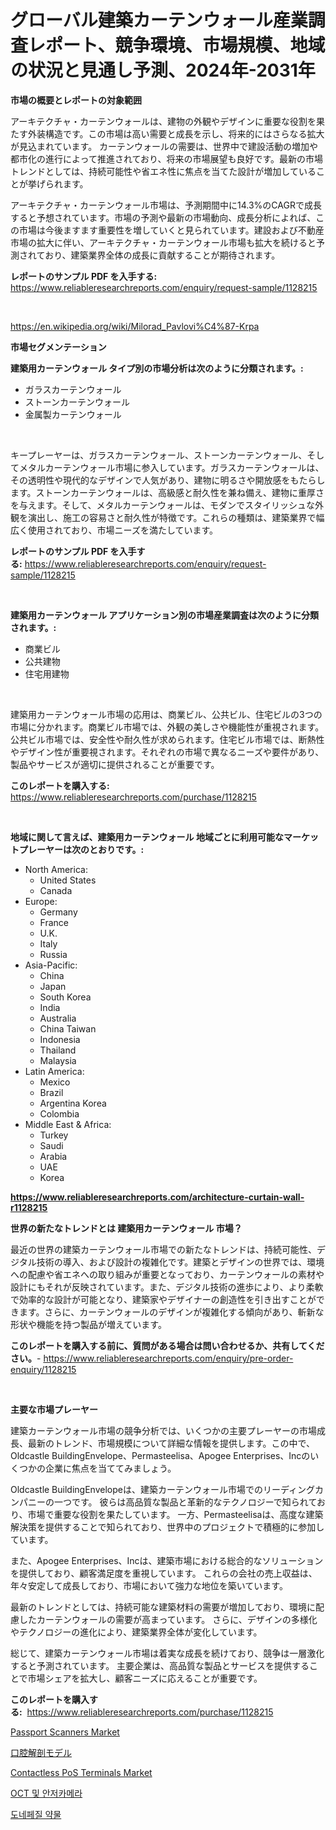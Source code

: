 <p><h1>グローバル建築カーテンウォール産業調査レポート、競争環境、市場規模、地域の状況と見通し予測、2024年-2031年</h1></p><p><strong>市場の概要とレポートの対象範囲</strong></p>
<p><p>アーキテクチャ・カーテンウォールは、建物の外観やデザインに重要な役割を果たす外装構造です。この市場は高い需要と成長を示し、将来的にはさらなる拡大が見込まれています。 カーテンウォールの需要は、世界中で建設活動の増加や都市化の進行によって推進されており、将来の市場展望も良好です。最新の市場トレンドとしては、持続可能性や省エネ性に焦点を当てた設計が増加していることが挙げられます。</p><p>アーキテクチャ・カーテンウォール市場は、予測期間中に14.3%のCAGRで成長すると予想されています。市場の予測や最新の市場動向、成長分析によれば、この市場は今後ますます重要性を増していくと見られています。建設および不動産市場の拡大に伴い、アーキテクチャ・カーテンウォール市場も拡大を続けると予測されており、建築業界全体の成長に貢献することが期待されます。</p></p>
<p><strong>レポートのサンプル PDF を入手する:</strong> <a href="https://www.reliableresearchreports.com/enquiry/request-sample/1128215">https://www.reliableresearchreports.com/enquiry/request-sample/1128215</a></p>
<p>&nbsp;</p>
<p><a href="https://en.wikipedia.org/wiki/Milorad_Pavlovi%C4%87-Krpa">https://en.wikipedia.org/wiki/Milorad_Pavlovi%C4%87-Krpa</a></p>
<p><strong>市場セグメンテーション</strong></p>
<p><strong>建築用カーテンウォール タイプ別の市場分析は次のように分類されます。:</strong></p>
<p><ul><li>ガラスカーテンウォール</li><li>ストーンカーテンウォール</li><li>金属製カーテンウォール</li></ul></p>
<p>&nbsp;</p>
<p><p>キープレーヤーは、ガラスカーテンウォール、ストーンカーテンウォール、そしてメタルカーテンウォール市場に参入しています。ガラスカーテンウォールは、その透明性や現代的なデザインで人気があり、建物に明るさや開放感をもたらします。ストーンカーテンウォールは、高級感と耐久性を兼ね備え、建物に重厚さを与えます。そして、メタルカーテンウォールは、モダンでスタイリッシュな外観を演出し、施工の容易さと耐久性が特徴です。これらの種類は、建築業界で幅広く使用されており、市場ニーズを満たしています。</p></p>
<p><strong>レポートのサンプル PDF を入手する:</strong>&nbsp;<a href="https://www.reliableresearchreports.com/enquiry/request-sample/1128215">https://www.reliableresearchreports.com/enquiry/request-sample/1128215</a></p>
<p>&nbsp;</p>
<p><strong> 建築用カーテンウォール アプリケーション別の市場産業調査は次のように分類されます。:</strong></p>
<p><ul><li>商業ビル</li><li>公共建物</li><li>住宅用建物</li></ul></p>
<p>&nbsp;</p>
<p><p>建築用カーテンウォール市場の応用は、商業ビル、公共ビル、住宅ビルの3つの市場に分かれます。商業ビル市場では、外観の美しさや機能性が重視されます。公共ビル市場では、安全性や耐久性が求められます。住宅ビル市場では、断熱性やデザイン性が重要視されます。それぞれの市場で異なるニーズや要件があり、製品やサービスが適切に提供されることが重要です。</p></p>
<p><strong>このレポートを購入する:</strong>&nbsp; <a href="https://www.reliableresearchreports.com/purchase/1128215">https://www.reliableresearchreports.com/purchase/1128215</a></p>
<p>&nbsp;</p>
<p><strong>地域に関して言えば、建築用カーテンウォール 地域ごとに利用可能なマーケットプレーヤーは次のとおりです。:</strong></p>
<p><ul>
    <li>
        North America:
        <ul>
            <li>United States</li>
            <li>Canada</li>
        </ul>
    </li>
    <li>
        Europe:
        <ul>
            <li>Germany</li>
            <li>France</li>
            <li>U.K.</li>
            <li>Italy</li>
            <li>Russia</li>
        </ul>
    </li>
    <li>
        Asia-Pacific:
        <ul>
            <li>China</li>
            <li>Japan</li>
            <li>South Korea</li>
            <li>India</li>
            <li>Australia</li>
            <li>China Taiwan</li>
            <li>Indonesia</li>
            <li>Thailand</li>
            <li>Malaysia</li>
        </ul>
    </li>
    <li>
        Latin America:
        <ul>
            <li>Mexico</li>
            <li>Brazil</li>
            <li>Argentina Korea</li>
            <li>Colombia</li>
        </ul>
    </li>
    <li>
        Middle East & Africa:
        <ul>
            <li>Turkey</li>
            <li>Saudi</li>
            <li>Arabia</li>
            <li>UAE</li>
            <li>Korea</li>
        </ul>
    </li>
    </ul></p>
<p><strong><a href="https://www.reliableresearchreports.com/architecture-curtain-wall-r1128215">https://www.reliableresearchreports.com/architecture-curtain-wall-r1128215</a></strong>&nbsp;</p>
<p><strong>世界の新たなトレンドとは 建築用カーテンウォール 市場？</strong></p>
<p><p>最近の世界の建築カーテンウォール市場での新たなトレンドは、持続可能性、デジタル技術の導入、および設計の複雑化です。建築とデザインの世界では、環境への配慮や省エネへの取り組みが重要となっており、カーテンウォールの素材や設計にもそれが反映されています。また、デジタル技術の進歩により、より柔軟で効率的な設計が可能となり、建築家やデザイナーの創造性を引き出すことができます。さらに、カーテンウォールのデザインが複雑化する傾向があり、斬新な形状や機能を持つ製品が増えています。</p></p>
<p><strong>このレポートを購入する前に、質問がある場合は問い合わせるか、共有してください。</strong>- <a href="https://www.reliableresearchreports.com/enquiry/pre-order-enquiry/1128215">https://www.reliableresearchreports.com/enquiry/pre-order-enquiry/1128215</a></p>
<p>&nbsp;</p>
<p><strong>主要な市場プレーヤー</strong></p>
<p><p>建築カーテンウォール市場の競争分析では、いくつかの主要プレーヤーの市場成長、最新のトレンド、市場規模について詳細な情報を提供します。この中で、Oldcastle BuildingEnvelope、Permasteelisa、Apogee Enterprises、Incのいくつかの企業に焦点を当ててみましょう。</p><p>Oldcastle BuildingEnvelopeは、建築カーテンウォール市場でのリーディングカンパニーの一つです。 彼らは高品質な製品と革新的なテクノロジーで知られており、市場で重要な役割を果たしています。 一方、Permasteelisaは、高度な建築解決策を提供することで知られており、世界中のプロジェクトで積極的に参加しています。</p><p>また、Apogee Enterprises、Incは、建築市場における総合的なソリューションを提供しており、顧客満足度を重視しています。 これらの会社の売上収益は、年々安定して成長しており、市場において強力な地位を築いています。</p><p>最新のトレンドとしては、持続可能な建築材料の需要が増加しており、環境に配慮したカーテンウォールの需要が高まっています。 さらに、デザインの多様化やテクノロジーの進化により、建築業界全体が変化しています。</p><p>総じて、建築カーテンウォール市場は着実な成長を続けており、競争は一層激化すると予測されています。 主要企業は、高品質な製品とサービスを提供することで市場シェアを拡大し、顧客ニーズに応えることが重要です。</p></p>
<p><strong>このレポートを購入する:</strong>&nbsp;&nbsp;<a href="https://www.reliableresearchreports.com/purchase/1128215">https://www.reliableresearchreports.com/purchase/1128215</a></p>
<p><p><a href="https://medium.com/@luke.bailey5468/passport-scanners-market-a-global-and-regional-analysis-focus-on-end-user-product-and-region-9645de21e5fa">Passport Scanners Market</a></p><p><a href="https://medium.com/@johnson154chris/%E5%8F%A3%E8%85%94%E8%A7%A3%E5%89%96%E3%83%A2%E3%83%87%E3%83%AB%E5%B8%82%E5%A0%B4%E3%81%AE%E6%B7%B1%E3%81%84%E6%8E%98%E3%82%8A%E4%B8%8B%E3%81%92-%E5%8B%95%E5%90%91-%E5%B8%82%E5%A0%B4%E3%82%BB%E3%82%B0%E3%83%A1%E3%83%B3%E3%83%86%E3%83%BC%E3%82%B7%E3%83%A7%E3%83%B3-%E7%AB%B6%E4%BA%89%E5%88%86%E6%9E%90-6d537bf64904">口腔解剖モデル</a></p><p><a href="https://medium.com/@torreysmith2023/contactless-pos-terminals-market-a-global-and-regional-analysis-focus-on-region-country-level-090742479c31">Contactless PoS Terminals Market</a></p><p><a href="https://github.com/KellyLyncyh543964/Market-Research-Report-List-3/blob/main/295852138186.md">OCT 및 안저카메라</a></p><p><a href="https://github.com/rcabello548/Market-Research-Report-List-2/blob/main/335532438187.md">도네페질 약물</a></p></p>